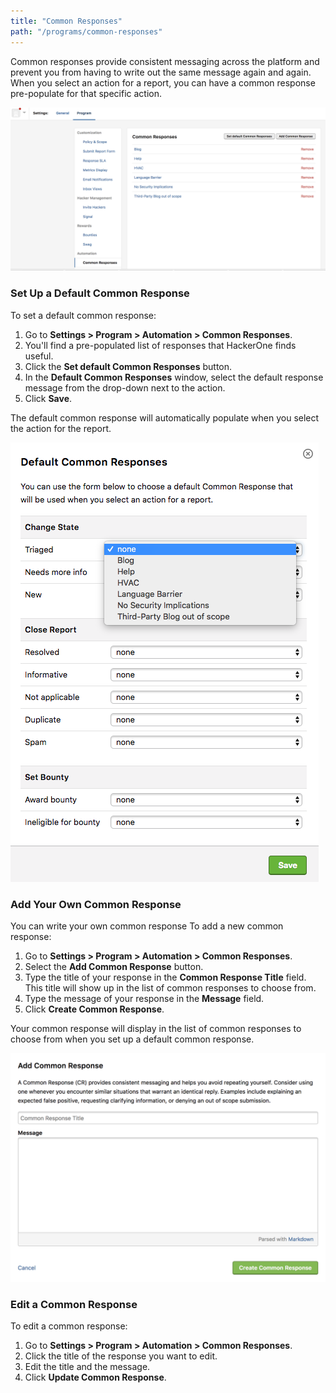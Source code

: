 ```yaml
---
title: "Common Responses"
path: "/programs/common-responses"
---
```

Common responses provide consistent messaging across the platform and prevent you from having to write out the same message again and again. When you select an action for a report, you can have a common response pre-populate for that specific action. 

![common-response-1](./images/common-response-1.png)

### Set Up a Default Common Response
To set a default common response:
1. Go to **Settings > Program > Automation > Common Responses**. 
2. You'll find a pre-populated list of responses that HackerOne finds useful. 
3. Click the **Set default Common Responses** button. 
4. In the **Default Common Responses** window, select the default response message from the drop-down next to the action. 
5. Click **Save**.

The default common response will automatically populate when you select the action for the report. 

![common-response-2](./images/common-response-2.png)

### Add Your Own Common Response
You can write your own common response 
To add a new common response:
1. Go to **Settings > Program > Automation > Common Responses**. 
2. Select the **Add Common Response** button. 
3. Type the title of your response in the **Common Response Title** field. This title will show up in the list of common responses to choose from. 
4. Type the message of your response in the **Message** field.
5. Click **Create Common Response**. 

Your common response will display in the list of common responses to choose from when you set up a default common response. 

![common-response-3](./images/common-response-3.png)

### Edit a Common Response
To edit a common response:
1. Go to **Settings > Program > Automation > Common Responses**. 
2. Click the title of the response you want to edit. 
3. Edit the title and the message. 
4. Click **Update Common Response**. 
